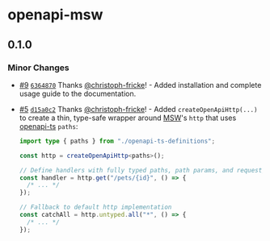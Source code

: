 # openapi-msw

## 0.1.0

### Minor Changes

- [#9](https://github.com/christoph-fricke/openapi-msw/pull/9) [`6364870`](https://github.com/christoph-fricke/openapi-msw/commit/636487083c131f582507b096318d114c97131630) Thanks [@christoph-fricke](https://github.com/christoph-fricke)! - Added installation and complete usage guide to the documentation.

- [#5](https://github.com/christoph-fricke/openapi-msw/pull/5) [`d15a0c2`](https://github.com/christoph-fricke/openapi-msw/commit/d15a0c2720f4d51415309f432cdc50aefb90f25f) Thanks [@christoph-fricke](https://github.com/christoph-fricke)! - Added `createOpenApiHttp(...)` to create a thin, type-safe wrapper around [MSW](https://mswjs.io/)'s `http` that uses [openapi-ts](https://openapi-ts.pages.dev/introduction/) `paths`:
  ```ts
  import type { paths } from "./openapi-ts-definitions";

  const http = createOpenApiHttp<paths>();

  // Define handlers with fully typed paths, path params, and request/response bodies
  const handler = http.get("/pets/{id}", () => {
    /* ... */
  });

  // Fallback to default http implementation
  const catchAll = http.untyped.all("*", () => {
    /* ... */
  });
  ```
